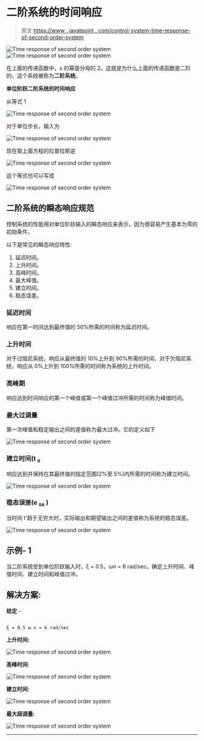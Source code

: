 # 二阶系统的时间响应

> 原文:[https://www . javatpoint . com/control-system-time-response-of-second-order-system](https://www.javatpoint.com/control-system-time-response-of-second-order-system)

![Time response of second order system](../Images/fb10bf5d38f3312b4a4be11857b762a7.png)
![Time response of second order system](../Images/b3c7ffebbef2ab6b01fa416d73d9085d.png)

在上面的传递函数中，s 的幂是分母的 2。这就是为什么上面的传递函数是二阶的，这个系统被称为**二阶系统**。

**单位阶跃二阶系统的时间响应**

从等式 1

![Time response of second order system](../Images/e83f6ec626bad82e114a19227b95f78a.png)

对于单位步长，输入为

![Time response of second order system](../Images/e85494542a302006d6ec04d017b937e6.png)

现在取上面方程的拉普拉斯逆

![Time response of second order system](../Images/2a118ce378d9eabac878dbcf010612b1.png)

这个等式也可以写成

![Time response of second order system](../Images/3be5e52742107e56b1014e83ef2f3f9d.png)

## 二阶系统的瞬态响应规范

控制系统的性能用对单位阶跃输入的瞬态响应来表示，因为很容易产生基本为零的初始条件。

以下是常见的瞬态响应特性:

1.  延迟时间。
2.  上升时间。
3.  高峰时间。
4.  最大峰值。
5.  建立时间。
6.  稳态误差。

### 延迟时间

响应在第一时间达到最终值的 50%所需的时间称为延迟时间。

### 上升时间

对于过阻尼系统，响应从最终值的 10%上升到 90%所需的时间，对于欠阻尼系统，响应从 0%上升到 100%所需的时间称为系统的上升时间。

### 高峰期

响应达到时间响应的第一个峰值或第一个峰值过冲所需的时间称为峰值时间。

### 最大过调量

第一次峰值和稳定输出之间的差值称为最大过冲。它的定义如下

![Time response of second order system](../Images/f92f447c3ca75cf7454c9e06a554b134.png)

### 建立时间(t <sub>s</sub>

响应达到并保持在其最终值的指定范围(2%至 5%)内所需的时间称为建立时间。

![Time response of second order system](../Images/ff7670a55068f9257f198979d4b58a55.png)

### 稳态误差(e <sub>ss</sub> )

当时间 t’趋于无穷大时，实际输出和期望输出之间的差值称为系统的稳态误差。

![Time response of second order system](../Images/57befffd82e5d0451a16730f95128456.png)

## 示例- 1

当二阶系统受到单位阶跃输入时，ξ = 0.5，ωn = 6 rad/sec。确定上升时间、峰值时间、建立时间和峰值过冲。

## 解决方案:

**给定** -

```

ξ = 0.5 ω n = 6 rad/sec

```

**上升时间:**

![Time response of second order system](../Images/f75ab8d6e468b55fbade552920fd01f8.png)

**高峰时间:**

![Time response of second order system](../Images/ef36eac23477f563c6a3c6456b0b12c3.png)

**建立时间:**

![Time response of second order system](../Images/4cf44ca79781306d198159d650e3ea40.png)

**最大超调量:**

![Time response of second order system](../Images/b867103dfbd1c93057943e434548037d.png)

* * *
